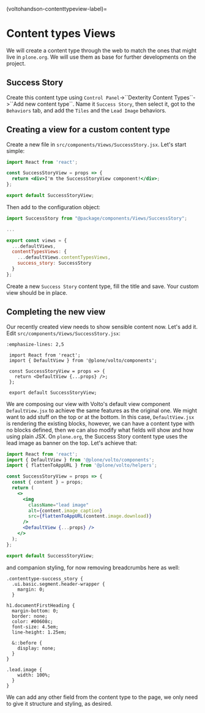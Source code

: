 (voltohandson-contenttypeview-label)=

# Content types Views

We will create a content type through the web to match the ones that might live in `plone.org`.
We will use them as base for further developments on the project.

## Success Story

Create this content type using `Control Panel`->\`\`Dexterity Content Types\`\`->\`\`Add new content type\`\`.
Name it `Success Story`, then select it, got to the `Behaviors` tab, and add the `Tiles` and the `Lead Image` behaviors.

## Creating a view for a custom content type

Create a new file in `src/components/Views/SuccessStory.jsx`. Let's start simple:

```jsx
import React from 'react';

const SuccessStoryView = props => {
  return <div>I'm the SuccessStoryView component!</div>;
};

export default SuccessStoryView;
```

Then add to the configuration object:

```js
import SuccessStory from "@package/components/Views/SuccessStory";

...

export const views = {
  ...defaultViews,
  contentTypesViews: {
    ...defaultViews.contentTypesViews,
    success_story: SuccessStory
  }
};
```

Create a new `Success Story` content type, fill the title and save. Your custom view should be in place.

## Completing the new view

Our recently created view needs to show sensible content now. Let's add it. Edit `src/components/Views/SuccessStory.jsx`:

```{code-block} jsx
:emphasize-lines: 2,5

 import React from 'react';
 import { DefaultView } from '@plone/volto/components';

 const SuccessStoryView = props => {
   return <DefaultView {...props} />;
 };

 export default SuccessStoryView;
```

We are composing our view with Volto's default view component `DefaultView.jsx` to achieve the same features as the original one.
We might want to add stuff on the top or at the bottom.
In this case, `DefaultView.jsx` is rendering the existing blocks, however, we can have a content type with no blocks defined, then we can also modify what fields will show and how using plain JSX.
On `plone.org`, the Success Story content type uses the lead image as banner on the top. Let's achieve that:

```jsx
import React from 'react';
import { DefaultView } from '@plone/volto/components';
import { flattenToAppURL } from '@plone/volto/helpers';

const SuccessStoryView = props => {
  const { content } = props;
  return (
    <>
      <img
        className="lead image"
        alt={content.image_caption}
        src={flattenToAppURL(content.image.download)}
      />
      <DefaultView {...props} />
    </>
  );
};

export default SuccessStoryView;
```

and companion styling, for now removing breadcrumbs here as well:

```less
.contenttype-success_story {
  .ui.basic.segment.header-wrapper {
    margin: 0;
  }

h1.documentFirstHeading {
  margin-bottom: 0;
  border: none;
  color: #00608c;
  font-size: 4.5em;
  line-height: 1.25em;

  &::before {
    display: none;
  }
}

.lead.image {
    width: 100%;
  }
}
```

We can add any other field from the content type to the page, we only need to give it structure and styling, as desired.
